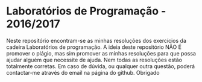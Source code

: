 # Laboratórios de Programação - 2016/2017

Neste repositório encontram-se as minhas resoluções dos exercícios da cadeira Laboratórios de programação. 
A ideia deste repositório NÃO É promover o plágio, mas sim promover as minhas resoluções para que possa ajudar alguém que necessite de ajuda. Nem todas as resoluções estão totalmente corretas.
Em caso de dúvida, ou qualquer outra questão, poderá contactar-me através do email na página do github.
Obrigado
